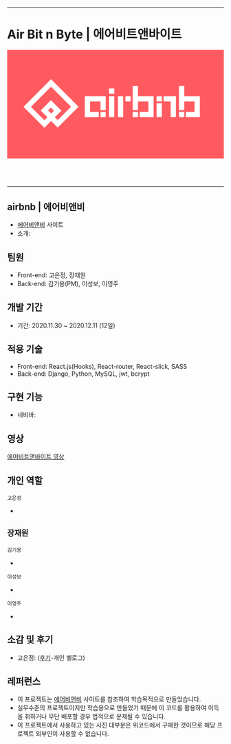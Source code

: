##

---

# Air Bit n Byte | 에어비트앤바이트

<img src='public/images/air_pink_logo_big.png' alt='logo'>

<br><br>

---

## airbnb | 에어비앤비

- [에어비앤비](https://www.airbnb.co.kr/) 사이트
- 소개:

## 팀원

- Front-end: 고은정, 장재원
- Back-end: 김기용(PM), 이성보, 이영주

## 개발 기간

- 기간: 2020.11.30 ~ 2020.12.11 (12일)

## 적용 기술

- Front-end: React.js(Hooks), React-router, React-slick, SASS
- Back-end: Django, Python, MySQL, jwt, bcrypt

## 구현 기능

- 네비바:

## 영상

[에어비트앤바이트 영상](http://www.youtube.com)

## 개인 역할

`고은정`

-

## `장재원`

`김기용`

-

`이성보`

-

`이영주`

-

## 소감 및 후기

- 고은정: ([후기](https://업로드후수정.com)-개인 벨로그)

## 레퍼런스

- 이 프로젝트는 [에어비앤비](https://www.airbnb.co.kr/) 사이트를 참조하여 학습목적으로 만들었습니다.
- 실무수준의 프로젝트이지만 학습용으로 만들었기 때문에 이 코드를 활용하여 이득을 취하거나 무단 배포할 경우 법적으로 문제될 수 있습니다.
- 이 프로젝트에서 사용하고 있는 사진 대부분은 위코드에서 구매한 것이므로 해당 프로젝트 외부인이 사용할 수 없습니다.
